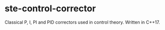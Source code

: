 # ste-control-corrector
Classical P, I, PI and PID correctors used in control theory. Written in C++17.

